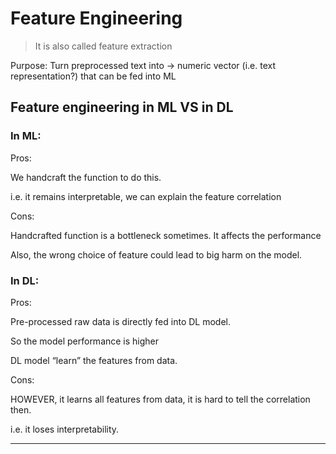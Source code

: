 # Feature Engineering

> It is also called feature extraction
> 

Purpose: Turn preprocessed text into → numeric vector (i.e. text representation?) that can be fed into ML 

## Feature engineering in ML VS in DL

### In ML:

Pros:

We handcraft the function to do this.

i.e. it remains interpretable, we can explain the feature correlation

Cons:

Handcrafted function is a bottleneck sometimes. It affects the performance

Also, the wrong choice of feature could lead to big harm on the model.

### In DL:

Pros:

Pre-processed raw data is directly fed into DL model.

So the model performance is higher

DL model “learn” the features from data.

Cons:

HOWEVER, it learns all features from data, it is hard to tell the correlation then.

i.e. it loses interpretability.

---